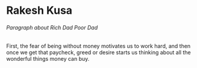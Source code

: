 <h1>Rakesh Kusa</h1>
<h6>Paragraph about Rich Dad Poor Dad</h6>
<p>First, the fear of being without money motivates us to work hard, and then once we get that paycheck, greed or desire starts us thinking about all the wonderful things money can buy.</p>

